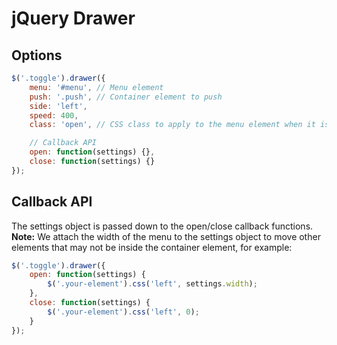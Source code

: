 # jQuery Drawer

## Options

```js
$('.toggle').drawer({
	menu: '#menu', // Menu element
	push: '.push', // Container element to push
	side: 'left',
	speed: 400,
	class: 'open', // CSS class to apply to the menu element when it is open

	// Callback API
	open: function(settings) {},
	close: function(settings) {}
});
```

## Callback API

The settings object is passed down to the open/close callback functions. **Note:** We attach the width of the menu to the settings object to move other elements that may not be inside the container element, for example:

```js
$('.toggle').drawer({
	open: function(settings) {
		$('.your-element').css('left', settings.width);
	},
	close: function(settings) {
		$('.your-element').css('left', 0);
	}
});
```

